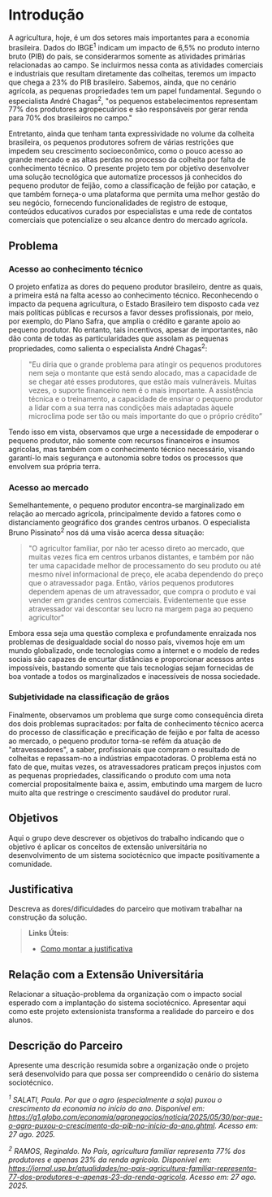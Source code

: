 # Introdução

A agricultura, hoje, é um dos setores mais importantes para a economia brasileira. Dados do IBGE<sup>1</sup> indicam um impacto de 6,5% no produto interno bruto (PIB) do país, se considerarmos somente as atividades primárias relacionadas ao campo. Se incluirmos nessa conta as atividades comerciais e industriais que resultam diretamente das colheitas, teremos um impacto que chega a 23% do PIB brasileiro. Sabemos, ainda, que no cenário agrícola, as pequenas propriedades tem um papel fundamental. Segundo o especialista André Chagas<sup>2</sup>, "os pequenos estabelecimentos representam 77% dos produtores agropecuários e são responsáveis por gerar renda para 70% dos brasileiros no campo."

Entretanto, ainda que tenham tanta expressividade no volume da colheita brasileira, os pequenos produtores sofrem de várias restrições que impedem seu crescimento socioeconômico, como o pouco acesso ao grande mercado e as altas perdas no processo da colheita por falta de conhecimento técnico. O presente projeto tem por objetivo desenvolver uma solução tecnológica que automatize processos já conhecidos do pequeno produtor de feijão, como a classificação de feijão por catação, e que também forneça-o uma plataforma que permita uma melhor gestão do seu negócio, fornecendo funcionalidades de registro de estoque, conteúdos educativos curados por especialistas e uma rede de contatos comerciais que potencialize o seu alcance dentro do mercado agrícola.

## Problema
### Acesso ao conhecimento técnico
O projeto enfatiza as dores do pequeno produtor brasileiro, dentre as quais, a primeira está na falta acesso ao conhecimento técnico. Reconhecendo o impacto da pequena agricultura, o Estado Brasileiro tem disposto cada vez mais políticas públicas e recursos a favor desses profissionais, por meio, por exemplo, do Plano Safra, que amplia o crédito e garante apoio ao pequeno produtor. No entanto, tais incentivos, apesar de importantes, não dão conta de todas as particularidades que assolam as pequenas propriedades, como salienta o especialista André Chagas<sup>2</sup>: 

> "Eu diria que o grande problema para atingir os pequenos produtores nem seja o montante que está sendo alocado, mas a capacidade de se chegar até esses produtores, que estão mais vulneráveis. Muitas vezes, o suporte financeiro nem é o mais importante. A assistência técnica e o treinamento, a capacidade de ensinar o pequeno produtor a lidar com a sua terra nas condições mais adaptadas àquele microclima pode ser tão ou mais importante do que o próprio crédito”

Tendo isso em vista, observamos que urge a necessidade de empoderar o pequeno produtor, não somente com recursos financeiros e insumos agrícolas, mas também com o conhecimento técnico necessário, visando garantí-lo mais segurança e autonomia sobre todos os processos que envolvem sua própria terra.

### Acesso ao mercado
Semelhantemente, o pequeno produtor encontra-se marginalizado em relação ao mercado agrícola, principalmente devido a fatores como o distanciamento geográfico dos grandes centros urbanos. O especialista Bruno Pissinato<sup>2</sup> nos dá uma visão acerca dessa situação:

> "O agricultor familiar, por não ter acesso direto ao mercado, que muitas vezes fica em centros urbanos distantes, e também por não ter uma capacidade melhor de processamento do seu produto ou até mesmo nível informacional de preço, ele acaba dependendo do preço que o atravessador paga. Então, vários pequenos produtores dependem apenas de um atravessador, que compra o produto e vai vender em grandes centros comerciais. Evidentemente que esse atravessador vai descontar seu lucro na margem paga ao pequeno agricultor"

Embora essa seja uma questão complexa e profundamente enraizada nos problemas de desigualdade social do nosso país, vivemos hoje em um mundo globalizado, onde tecnologias como a internet e o modelo de redes sociais são capazes de encurtar distâncias e proporcionar acessos antes impossíveis, bastando somente que tais tecnologias sejam fornecidas de boa vontade a todos os marginalizados e inacessíveis de nossa sociedade.

### Subjetividade na classificação de grãos
Finalmente, observamos um problema que surge como consequência direta dos dois problemas supracitados: por falta de conhecimento técnico acerca do processo de classificação e precificação de feijão e por falta de acesso ao mercado, o pequeno produtor torna-se refém da atuação de "atravessadores", a saber, profissionais que compram o resultado de colheitas e repassam-no a indústrias empacotadoras. O problema está no fato de que, muitas vezes, os atravessadores praticam preços injustos com as pequenas propriedades, classificando o produto com uma nota comercial propositalmente baixa e, assim, embutindo uma margem de lucro muito alta que restringe o crescimento saudável do produtor rural.


## Objetivos

Aqui o grupo deve descrever os objetivos do trabalho indicando que o objetivo é aplicar os conceitos de extensão universitária no desenvolvimento de um sistema sociotécnico que impacte positivamente a comunidade.

## Justificativa

Descreva as dores/dificuldades do parceiro que motivam trabalhar na construção da solução.

> **Links Úteis**:
> - [Como montar a justificativa](https://guiadamonografia.com.br/como-montar-justificativa-do-tcc/)

## Relação com a Extensão Universitária

Relacionar a situação-problema da organização com o impacto social esperado com a implantação do sistema sociotécnico.
Apresentar aqui como este projeto extensionista transforma a realidade do parceiro e dos alunos.

## Descrição do Parceiro

Apresente uma descrição resumida sobre a organização onde o projeto será desenvolvido para que possa ser compreendido o cenário do sistema sociotécnico.

*<sup>1</sup> SALATI, Paula. Por que o agro (especialmente a soja) puxou o crescimento da economia no início do ano. Disponível em: https://g1.globo.com/economia/agronegocios/noticia/2025/05/30/por-que-o-agro-puxou-o-crescimento-do-pib-no-inicio-do-ano.ghtml. Acesso em: 27 ago. 2025.*

*<sup>2</sup> RAMOS, Reginaldo. No País, agricultura familiar representa 77% dos produtores e apenas 23% da renda agrícola. Disponível em: https://jornal.usp.br/atualidades/no-pais-agricultura-familiar-representa-77-dos-produtores-e-apenas-23-da-renda-agricola. Acesso em: 27 ago. 2025.*
